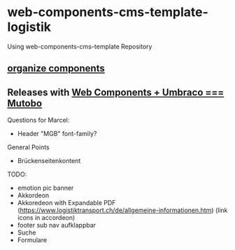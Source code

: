# web-components-cms-template-logistik
Using web-components-cms-template Repository

## [organize components](https://wiki.migros.net/display/OCC/Web+Components+CMS+Template)

## Releases with [Web Components + Umbraco === Mutobo](http://mutobo.ch/)

Questions for Marcel:
- Header "MGB" font-family?

General Points
- Brückenseitenkontent

TODO:
- emotion pic banner
- Akkordeon
- Akkoredeon with Expandable PDF (https://www.logistiktransport.ch/de/allgemeine-informationen.htm) (link icons in accordeon)
- footer sub nav aufklappbar
- Suche
- Formulare